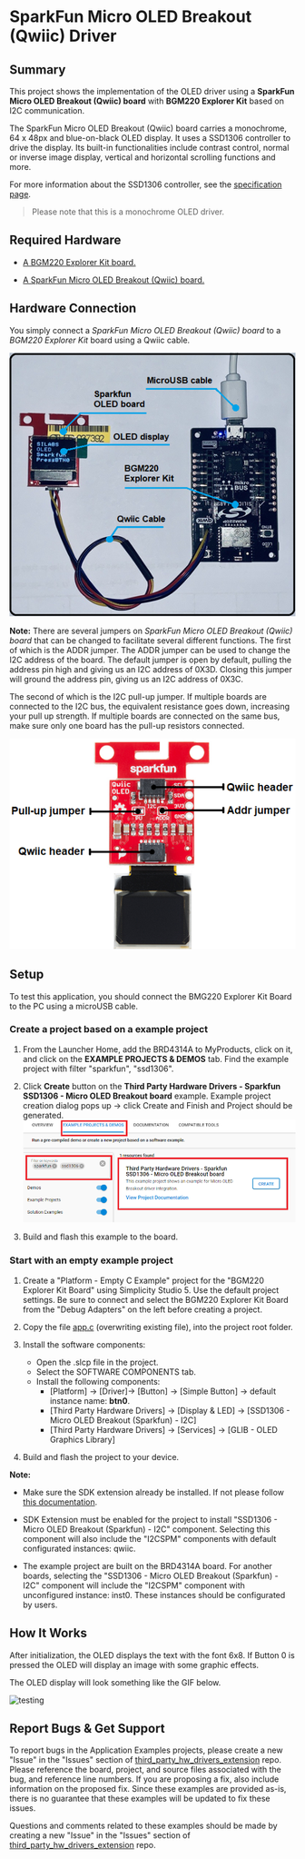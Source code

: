 # SparkFun Micro OLED Breakout (Qwiic) Driver #

## Summary ##

This project shows the implementation of the OLED driver using a **SparkFun Micro OLED Breakout (Qwiic) board** with **BGM220 Explorer Kit** based on I2C communication.

The SparkFun Micro OLED Breakout (Qwiic) board carries a monochrome, 64 x 48px and blue-on-black OLED display. It uses a SSD1306 controller to drive the display. Its built-in functionalities include contrast control, normal or inverse image display, vertical and horizontal scrolling functions and more.

For more information about the SSD1306 controller, see the [specification page](https://cdn.sparkfun.com/assets/learn_tutorials/3/0/8/SSD1306.pdf).

>Please note that this is a monochrome OLED driver.

## Required Hardware ##

- [A BGM220 Explorer Kit board.](https://www.silabs.com/development-tools/wireless/bluetooth/bgm220-explorer-kit)

- [A SparkFun Micro OLED Breakout (Qwiic) board.](https://www.sparkfun.com/products/14532)

## Hardware Connection ##

You simply connect a *SparkFun Micro OLED Breakout (Qwiic) board* to a *BGM220 Explorer Kit* board using a Qwiic cable.

![bgm220_kit_sparkfun_oled](bgm220_kit_sparkfun_oled.png)

**Note:** There are several jumpers on *SparkFun Micro OLED Breakout (Qwiic) board* that can be changed to facilitate several different functions. The first of which is the ADDR jumper. The ADDR jumper can be used to change the I2C address of the board. The default jumper is open by default, pulling the address pin high and giving us an I2C address of 0X3D. Closing this jumper will ground the address pin, giving us an I2C address of 0X3C.

The second of which is the I2C pull-up jumper. If multiple boards are connected to the I2C bus, the equivalent resistance goes down, increasing your pull up strength. If multiple boards are connected on the same bus, make sure only one board has the pull-up resistors connected.

![sparkfun_oled_board](sparkfun_oled_board.png)

## Setup ##

To test this application, you should connect the BMG220 Explorer Kit Board to the PC using a microUSB cable.

### Create a project based on a example project ###

1. From the Launcher Home, add the BRD4314A to MyProducts, click on it, and click on the **EXAMPLE PROJECTS & DEMOS** tab. Find the example project with filter "sparkfun", "ssd1306".

2. Click **Create** button on the **Third Party Hardware Drivers - Sparkfun SSD1306 - Micro OLED Breakout board** example. Example project creation dialog pops up -> click Create and Finish and Project should be generated.
![create_example](create_example.png)

3. Build and flash this example to the board.

### Start with an empty example project ###

1. Create a "Platform - Empty C Example" project for the "BGM220 Explorer Kit Board" using Simplicity Studio 5. Use the default project settings. Be sure to connect and select the BGM220 Explorer Kit Board from the "Debug Adapters" on the left before creating a project.

2. Copy the file [app.c](https://github.com/SiliconLabs/third_party_hw_drivers_extension/tree/master/app/example/sparkfun_micro_oled_ssd1306) (overwriting existing file), into the project root folder.

3. Install the software components:
    - Open the .slcp file in the project.
    - Select the SOFTWARE COMPONENTS tab.
    - Install the following components:
        - [Platform] → [Driver]→ [Button] → [Simple Button] → default instance name: **btn0**.
        - [Third Party Hardware Drivers] → [Display & LED] → [SSD1306 - Micro OLED Breakout (Sparkfun) - I2C]
        - [Third Party Hardware Drivers] → [Services] → [GLIB - OLED Graphics Library]

4. Build and flash the project to your device.

**Note:**

- Make sure the SDK extension already be installed. If not please follow [this documentation](https://github.com/SiliconLabs/third_party_hw_drivers_extension/blob/master/README.md).

- SDK Extension must be enabled for the project to install "SSD1306 - Micro OLED Breakout (Sparkfun) - I2C" component. Selecting this component will also include the "I2CSPM" components with default configurated instances: qwiic.

- The example project are built on the BRD4314A board. For another boards, selecting the "SSD1306 - Micro OLED Breakout (Sparkfun) - I2C" component will include the "I2CSPM" component with unconfigured instance: inst0. These instances should be configurated by users.

## How It Works ##

After initialization, the OLED displays the text with the font 6x8. If Button 0 is pressed the OLED will display an image with some graphic effects.

The OLED display will look something like the GIF below.

![testing](testing.gif)

## Report Bugs & Get Support ##

To report bugs in the Application Examples projects, please create a new "Issue" in the "Issues" section of [third_party_hw_drivers_extension](https://github.com/SiliconLabs/third_party_hw_drivers_extension) repo. Please reference the board, project, and source files associated with the bug, and reference line numbers. If you are proposing a fix, also include information on the proposed fix. Since these examples are provided as-is, there is no guarantee that these examples will be updated to fix these issues.

Questions and comments related to these examples should be made by creating a new "Issue" in the "Issues" section of [third_party_hw_drivers_extension](https://github.com/SiliconLabs/third_party_hw_drivers_extension) repo.
